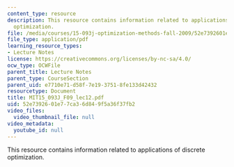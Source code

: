 ```yaml
---
content_type: resource
description: This resource contains information related to applications of discrete
  optimization.
file: /media/courses/15-093j-optimization-methods-fall-2009/52e7392601e77ca36d849f5a36f37fb2_MIT15_093J_F09_lec12.pdf
file_type: application/pdf
learning_resource_types:
- Lecture Notes
license: https://creativecommons.org/licenses/by-nc-sa/4.0/
ocw_type: OCWFile
parent_title: Lecture Notes
parent_type: CourseSection
parent_uid: e7710e71-d58f-7e19-3751-8fe133d42432
resourcetype: Document
title: MIT15_093J_F09_lec12.pdf
uid: 52e73926-01e7-7ca3-6d84-9f5a36f37fb2
video_files:
  video_thumbnail_file: null
video_metadata:
  youtube_id: null
---
```

This resource contains information related to applications of discrete optimization.